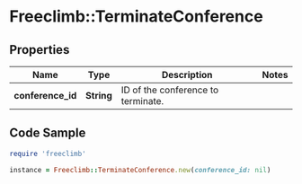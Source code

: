 # Freeclimb::TerminateConference

## Properties

Name | Type | Description | Notes
------------ | ------------- | ------------- | -------------
**conference_id** | **String** | ID of the conference to terminate. | 

## Code Sample

```ruby
require 'freeclimb'

instance = Freeclimb::TerminateConference.new(conference_id: nil)
```


